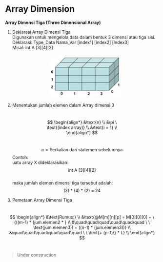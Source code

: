 # Array Dimension

**Array Dimensi Tiga (Three Dimensional Array)**

1. Deklarasi Array Dimensi Tiga  
   Digunakan untuk mengelola data dalam bentuk 3 dimensi atau tiga sisi.  
   Deklarasi: Type_Data Nama_Var [index1] [index2] [index3]  
   Misal: int A [3][4][2]

   <p align="center">
    <img src="https://github.com/AdonNeet/DataStructure_Learn/blob/main/04-array_dimension/assets/arr342.jpg" alt="Ilustrasi array A [4][3][2]" width="50%" height="auto">
   </p>

2. Menentukan jumlah elemen dalam Array dimensi 3

<div style="border: 1px solid white; padding: 10px; width: fit-content; max-width: 300px; height:auto; margin: 0 auto;">

$$
\begin{align*}
&\text{n} \\
&\pi \ \text{(index array)} \\
&\text{i = 1} \\
\end{align*}
$$

</div>

$$\pi = \text{Perkalian dari statemen sebelumnya}$$
&nbsp;&nbsp;&nbsp;&nbsp;&nbsp;&nbsp;Contoh:  
&nbsp;&nbsp;&nbsp;&nbsp;&nbsp;&nbsp;uatu array X dideklarasikan:
$$\text{int A [3][4][2]}$$  
&nbsp;&nbsp;&nbsp;&nbsp;&nbsp;&nbsp;maka jumlah elemen dimensi tiga tersebut adalah:
$$\text{(3) * (4) * (2) = 24}$$

3. Pemetaan Array Dimensi Tiga

<div style="border: 1px solid white; padding: 10px; width: fit-content; max-width: 500px; height:auto; margin: 0 auto;">

$$
\begin{align*}
&\text{Rumus:} \\
&\text{@M[m][n][p] = M[0][0][0] + \{((m-1) * (jum.elemen2 * } \\
&\quad\quad\quad\quad\quad\quad \ \ \text{jum.elemen3)) + ((n-1) * (jum.elemen3))} \\
&\quad\quad\quad\quad\quad\quad \ \ \text{+ (p-1)\} * L} \\
   \end{align*}
$$

</div>

> Under construction
